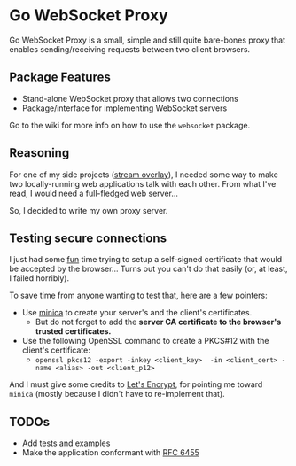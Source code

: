 # Go WebSocket Proxy

Go WebSocket Proxy is a small, simple and still quite bare-bones proxy that
enables sending/receiving requests between two client browsers.


## Package Features

* Stand-alone WebSocket proxy that allows two connections
* Package/interface for implementing WebSocket servers

Go to the wiki for more info on how to use the `websocket` package.


## Reasoning

For one of my side projects ([stream overlay](https://github.com/SirGFM/Roa-Stream-Skin)),
I needed some way to make two locally-running web applications talk with each
other. From what I've read, I would need a full-fledged web server...

So, I decided to write my own proxy server.


## Testing secure connections

I just had some [fun](http://dwarffortresswiki.org/images/4/40/FunComic.png)
time trying to setup a self-signed certificate that would be accepted by the
browser... Turns out you can't do that easily (or, at least, I failed horribly).

To save time from anyone wanting to test that, here are a few pointers:

* Use [minica](https://github.com/jsha/minica) to create your server's and the
  client's certificates.
    * But do not forget to add the **server CA certificate to the browser's
      trusted certificates.**
* Use the following OpenSSL command to create a PKCS#12 with the client's certificate:
    * `openssl pkcs12 -export -inkey <client_key>  -in <client_cert> -name <alias> -out <client_p12>`

And I must give some credits to
[Let's Encrypt](https://letsencrypt.org/docs/certificates-for-localhost#making-and-trusting-your-own-certificates),
for pointing me toward `minica` (mostly because I didn't have to re-implement
that).


## TODOs

* Add tests and examples
* Make the application conformant with [RFC 6455](https://tools.ietf.org/html/rfc6455)
